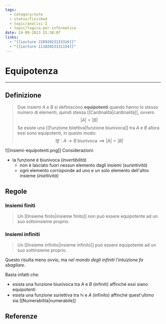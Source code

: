 ```yaml
---
tags:
  - category/note
  - status/finished
  - topic/analisi-I
  - topic/logica-per-informatica
date: 24-09-2023 15:38:07
links:
  - "[[Lecture 22092023133316]]"
  - "[[Lecture 11102023131154]]"
---
```

# Equipotenza
---
## Definizione
> Due insiemi $A$ e $B$ si definiscono **equipotenti** quando hanno lo stesso numero di elementi, quindi stessa [[Cardinalità|cardinalità]], ovvero
> $$|A| = |B|$$
> Se esiste una [[Funzione biiettiva|funzione biunivoca]] tra $A$ e $B$ allora essi sono equipotenti, in questo modo:
> $$\exists f: A \to B \text{ biunivoca} \implies |A| = |B|$$

![[insiemi-equipotenti.png]]
Considerazioni:
- la funzione è biunivoca (_invertibilità_)
	- non è lasciato fuori nessun elemento dagli insiemi (_suriettività_)
	- ogni elemento corrisponde ad uno e un solo elemento dell'altro insieme (_iniettività_)

## Regole
### Insiemi finiti
> Un [[Insieme finito|insieme finito]] non può essere equipotente ad un suo sottoinsieme proprio.

### Insiemi infiniti
> Un [[Insieme infinito|insieme infinito]] può essere equipotente ad un suo sottinsieme proprio.

Questo risulta meno ovvio, ma _nel mondo degli infiniti l'intuizione fa sbagliare_.

Basta infatti che:
- esista una funzione biunivoca tra $A$ e $B$ (infiniti) affinché essi siano equipotenti
- esista una funzione suriettiva tra $\mathbb{N}$ e $A$ (infinito) affinché quest'ultimo sia [[Numerabilità|numerabile]]

## Referenze